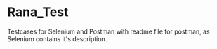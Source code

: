 # Rana_Test
Testcases for Selenium and Postman with readme file for postman, as Selenium contains it's description.
